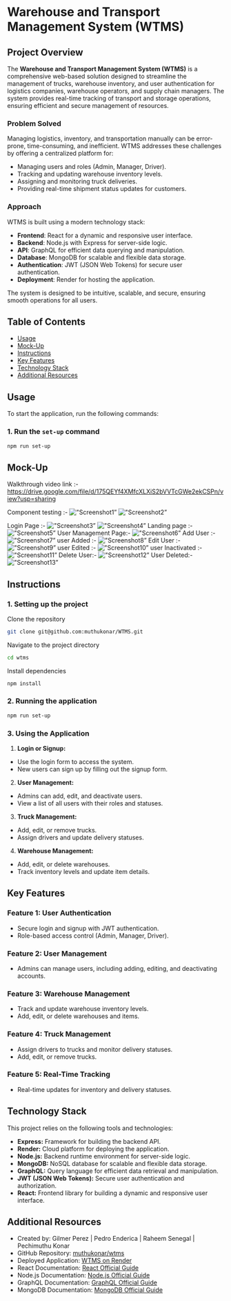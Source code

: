 # Warehouse and Transport Management System (WTMS)

## Project Overview

The **Warehouse and Transport Management System (WTMS)** is a comprehensive web-based solution designed to streamline the management of trucks, warehouse inventory, and user authentication for logistics companies, warehouse operators, and supply chain managers. The system provides real-time tracking of transport and storage operations, ensuring efficient and secure management of resources.

### Problem Solved
Managing logistics, inventory, and transportation manually can be error-prone, time-consuming, and inefficient. WTMS addresses these challenges by offering a centralized platform for:
- Managing users and roles (Admin, Manager, Driver).
- Tracking and updating warehouse inventory levels.
- Assigning and monitoring truck deliveries.
- Providing real-time shipment status updates for customers.

### Approach
WTMS is built using a modern technology stack:
- **Frontend**: React for a dynamic and responsive user interface.
- **Backend**: Node.js with Express for server-side logic.
- **API**: GraphQL for efficient data querying and manipulation.
- **Database**: MongoDB for scalable and flexible data storage.
- **Authentication**: JWT (JSON Web Tokens) for secure user authentication.
- **Deployment**: Render for hosting the application.

The system is designed to be intuitive, scalable, and secure, ensuring smooth operations for all users.

## Table of Contents

- [Usage](#usage)
- [Mock-Up](#mock-up)
- [Instructions](#instructions)
- [Key Features](#key-features)
- [Technology Stack](#technology-stack)
- [Additional Resources](#additional-resources)

## Usage

To start the application, run the following commands:

### 1. Run the `set-up` command
```bash
npm run set-up
```

## Mock-Up

Walkthrough video link :- https://drive.google.com/file/d/175QEYf4XMfcXLXiS2bVVTcGWe2ekCSPn/view?usp=sharing


Component testing :-
!["Screenshot1”](./client/src/assets/WWW1.png)
!["Screenshot2”](./client/src/assets/WWW2.png)

Login Page :- 
!["Screenshot3”](./client/src/assets/WWW3.png)
!["Screenshot4”](./client/src/assets/WWW4.png)
Landing page :- 
!["Screenshot5”](./client/src/assets/WWW5.png)
User Management Page:-
!["Screenshot6”](./client/src/assets/WWW6.png)
Add User :- 
!["Screenshot7”](./client/src/assets/WWW7.png)
user Added :-
!["Screenshot8”](./client/src/assets/WWW8.png)
Edit User :-
!["Screenshot9”](./client/src/assets/WWW9.png)
user Edited :-
!["Screenshot10”](./client/src/assets/WWW10.png)
user Inactivated :-
!["Screenshot11”](./client/src/assets/WWW11.png)
Delete User:-
!["Screenshot12”](./client/src/assets/WWW12.png)
User Deleted:-
!["Screenshot13”](./client/src/assets/WWW13.png)



## Instructions

### 1. Setting up the project

Clone the repository
```bash
git clone git@github.com:muthukonar/WTMS.git
```

Navigate to the project directory
```bash
cd wtms
```

Install dependencies
```bash
npm install
```

### 2. Running the application

```bash
npm run set-up
```

### 3. Using the Application

1. **Login or Signup:**
- Use the login form to access the system.
- New users can sign up by filling out the signup form.

2. **User Management:**
- Admins can add, edit, and deactivate users.
- View a list of all users with their roles and statuses.

3. **Truck Management:**
- Add, edit, or remove trucks.
- Assign drivers and update delivery statuses.

4. **Warehouse Management:**
- Add, edit, or delete warehouses.
- Track inventory levels and update item details.

## Key Features

### Feature 1: User Authentication
- Secure login and signup with JWT authentication.
- Role-based access control (Admin, Manager, Driver).

### Feature 2: User Management
- Admins can manage users, including adding, editing, and deactivating accounts.

### Feature 3: Warehouse Management
- Track and update warehouse inventory levels.
- Add, edit, or delete warehouses and items.

### Feature 4: Truck Management
- Assign drivers to trucks and monitor delivery statuses.
- Add, edit, or remove trucks.

### Feature 5: Real-Time Tracking
- Real-time updates for inventory and delivery statuses.

## Technology Stack

This project relies on the following tools and technologies:
- **Express:** Framework for building the backend API.
- **Render:** Cloud platform for deploying the application.
- **Node.js:** Backend runtime environment for server-side logic.
- **MongoDB:** NoSQL database for scalable and flexible data storage.
- **GraphQL:** Query language for efficient data retrieval and manipulation.
- **JWT (JSON Web Tokens):** Secure user authentication and authorization.
- **React:** Frontend library for building a dynamic and responsive user interface.

## Additional Resources

- Created by: Gilmer Perez | Pedro Enderica | Raheem Senegal | Pechimuthu Konar
- GitHub Repository: [muthukonar/wtms](https://github.com/muthukonar/WTMS)
- Deployed Application: [WTMS on Render](https://wtms-7utw.onrender.com/)
- React Documentation: [React Official Guide](https://react.dev/learn)
- Node.js Documentation: [Node.js Official Guide](https://nodejs.org/docs/latest/api/)
- GraphQL Documentation: [GraphQL Official Guide](https://graphql.org/learn/)
- MongoDB Documentation: [MongoDB Official Guide](https://www.mongodb.com/docs/)
